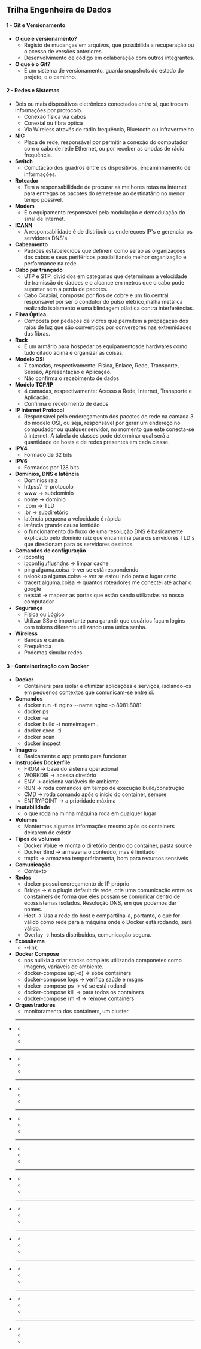 ## Trilha Engenheira de Dados 

#### 1 - Git e Versionamento
- **O que é versionamento?**
    - Registo de mudanças em arquivos, que possibilida a recuperação ou o acesso de versões anteriores.
    - Desenvolvimento de código em colaboração com outros integrantes.
- **O que é o Git?**
    - É  um sistema de versionamento, guarda  snapshots do estado do projeto, e o caminho.
#### 2 - Redes e Sistemas
- Dois ou  mais dispositivos eletrônicos conectados entre si, que trocam informações por protocolo.
    - Conexão física via cabos
    - Conexial ou fibra óptica
    - Via Wireless através de rádio frequência, Bluetooth ou infravermelho
- **NIC** 
    - Placa de rede, responsável por permitir a conexão do computador com o cabo de rede Ethernet, ou por receber as onodas de rádio frequência.
- **Switch**
    - Comutação dos quadros entre os dispositivos, encaminhamento de informações.
- **Roteador** 
    - Tem a responsabilidade de procurar as melhores rotas na internet para entregas os pacotes do remetente ao destinatário no menor tempo possível.
- **Modem** 
    - É o equipamento responsável pela modulação e demodulação do sinal de Internet. 
- **ICANN**
    - A responsabilidade é de distribuir os endereçoes IP's e gerenciar os servidores DNS's
- **Cabeamento**
    - Padrões estabelecidos que definem como serão as organizações dos cabos e seus periféricos possibilitando melhor organização e performance na rede. 
- **Cabo par trançado**
    - UTP e STP, divididos em categorias que determinam a velocidade de tramissão de dadoes e o alcance em metros que o cabo pode suportar sem a perda de pacotes.
    - Cabo Coaxial, composto por fios de cobre e um fio central responsável por ser o condutor do pulso elétrico,malha metálica realizndo isolamento e uma blindagem plástica contra interferências.
- **Fibra Óptica**
    - Composta por pedaços de vidros que permitem a propagação dos raios de luz que são convertidos por conversores nas extremidades das fibras.
- **Rack** 
    - É um armário para hospedar os equipamentosde hardwares como tudo citado acima e organizar as coisas.
- **Modelo OSI**
    - 7 camadas, respectivamente: Física, Enlace, Rede, Transporte, Sessão, Apresentação e Aplicação.
    - Não confirma o recebimento de dados
- **Modelo TCP/IP**
    - 4 camadas, respectivamente: Acesso a Rede, Internet, Transporte e Aplicação. 
    - Confirma o recebimento de dados
- **IP Internet Protocol**
    - Responsável pelo endereçamento dos pacotes de rede na camada 3 do modelo OSI, ou seja, responsável por gerar um endereço no compudador ou qualquer.servidor, no momento que este conecta-se à internet.
    A tabela de classes pode determinar qual será a quantidade de hosts e de redes presentes em cada classe.
- **IPV4**
    - Formado de 32 bits
- **IPV6**
    - Formados por 128 bits
- **Domínios, DNS e latência**
    - Domínios raiz
    - https:// -> protocolo
    - www -> subdominio
    - nome -> dominio
    - .com -> TLD
    - .br -> subdiretório
    - latência pequena a velocidade é rápida
    - latência grande causa lentidão
    - o funcionamento do fluxo de uma resolução DNS é basicamente explicado pelo domínio raiz que encaminha para os servidores TLD's que direcionam para os servidores destinos.
- **Comandos de configuração**
    - ipconfig
    - ipconfig /flushdns -> limpar cache 
    - ping alguma.coisa -> ver se está respondendo
    - nslookup alguma.coisa -> ver se estou indo para o lugar certo
    - tracert alguma.coisa  -> quantos roteadores me conectei até achar o google
    - netstat -> mapear as portas que estão sendo utilizadas no nosso computador
- **Segurança**
    - Física ou Lógico
    - Utilizar SSo é importante para garantir que usuários façam logins com tokens diferente utilizando uma única senha.
- **Wireless**
    - Bandas e canais
    - Frequência
    - Podemos simular redes 
#### 3 - Conteinerização com Docker
- **Docker**
    - Containers para isolar e otimizar aplicações e serviços, isolando-os em pequenos contextos que comunicam-se entre si.  
- **Comandos**
    - docker run -ti nginx --name nginx -p 8081:8081
    - docker ps 
    - docker -a 
    - docker build -t nomeimagem .
    - docker exec -ti 
    - docker scan
    - docker inspect 
- **Imagens**
    - Basicamente o app pronto para funcionar
- **Instruções Dockerfile**
    - FROM -> base do sistema operacional
    - WORKDIR -> acessa diretório
    - ENV -> adiciona variáveis de ambiente
    - RUN -> roda comandos em tempo de execução build/construção
    - CMD -> roda comando após o início do container, sempre
    - ENTRYPOINT -> a prioridade máxima
- **Imutabilidade**
    - o que roda na minha máquina roda em qualquer lugar
- **Volumes** 
    - Mantermos algumas informações mesmo após os containers deixarem de existir
- **Tipos de volumes**
    - Docker Volue -> monta o diretório dentro do container, pasta source
    - Docker Bind -> armazena o conteúdo, mas é limitado
    - tmpfs -> armazena temporáriamenta, bom para recursos sensíveis
- **Comunicação**
    - Contexto
- **Redes**
    - docker possui enereçamento de IP próprio
    - Bridge -> é o plugin default de rede, cria uma comunicação entre os constainers de forma que eles possam se comunicar dentro de ecossistemas isolados. Resolução DNS, em que podemos dar nomes.
    - Host -> Usa a rede do host e compartilha-a, portanto, o que for válido como rede para a máquina onde o Docker está rodando, será válido.
    - Overlay -> hosts distribuídos, comunicação segura.
- **Ecossitema**
    - --link
- **Docker Compose**
    - nos aulixia a criar stacks complets utilizando componetes como imagens, variáveis de ambiente. 
    - docker-compose up(-d) -> sobe containers
    - docker-compose logs -> verifica saúde e msgns
    - docker-compose ps -> vê se está rodand
    - docker-compose kill -> para todos os containers
    - docker-compose rm -f -> remove containers
- **Orquestradores**
    - monitoramento dos containers, um cluster
- ****
    - 
    - 
    - 
- ****
    - 
    - 
    - 
- ****
    - 
    - 
    - 
- ****
    - 
    - 
    - 
- ****
    - 
    - 
    - 
- ****
    - 
    - 
    - 
- ****
    - 
    - 
    - 
- ****
    - 
    - 
    - 
- ****
    - 
    - 
    - 
- ****
    - 
    - 
    - 
- ****
    - 
    - 
    - 



